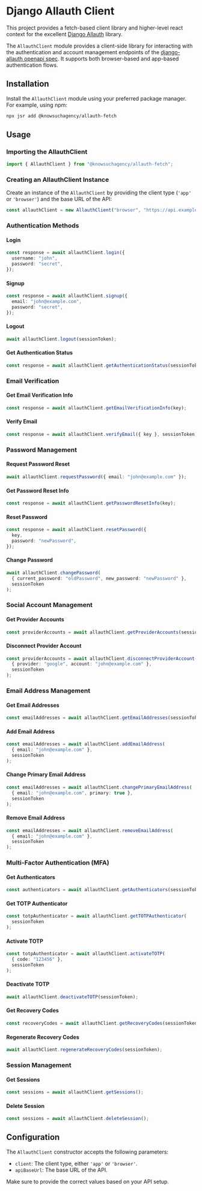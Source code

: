 # Django Allauth Client

This project provides a fetch-based client library and higher-level react context for the excellent [Django Allauth](https://allauth.org/) library.

The `AllauthClient` module provides a client-side library for interacting with the authentication and account management endpoints of the [django-allauth openapi spec](https://docs.allauth.org/en/latest/headless/openapi-specification/). It supports both browser-based and app-based authentication flows.

## Installation

Install the `AllauthClient` module using your preferred package manager. For example, using npm:

```bash
npx jsr add @knowsuchagency/allauth-fetch
```

## Usage

### Importing the AllauthClient

```typescript
import { AllauthClient } from "@knowsuchagency/allauth-fetch";
```

### Creating an AllauthClient Instance

Create an instance of the `AllauthClient` by providing the client type (`'app'` or `'browser'`) and the base URL of the API:

```typescript
const allauthClient = new AllauthClient("browser", "https://api.example.com");
```

### Authentication Methods

#### Login

```typescript
const response = await allauthClient.login({
  username: "john",
  password: "secret",
});
```

#### Signup

```typescript
const response = await allauthClient.signup({
  email: "john@example.com",
  password: "secret",
});
```

#### Logout

```typescript
await allauthClient.logout(sessionToken);
```

#### Get Authentication Status

```typescript
const response = await allauthClient.getAuthenticationStatus(sessionToken);
```

### Email Verification

#### Get Email Verification Info

```typescript
const response = await allauthClient.getEmailVerificationInfo(key);
```

#### Verify Email

```typescript
const response = await allauthClient.verifyEmail({ key }, sessionToken);
```

### Password Management

#### Request Password Reset

```typescript
await allauthClient.requestPassword({ email: "john@example.com" });
```

#### Get Password Reset Info

```typescript
const response = await allauthClient.getPasswordResetInfo(key);
```

#### Reset Password

```typescript
const response = await allauthClient.resetPassword({
  key,
  password: "newPassword",
});
```

#### Change Password

```typescript
await allauthClient.changePassword(
  { current_password: "oldPassword", new_password: "newPassword" },
  sessionToken
);
```

### Social Account Management

#### Get Provider Accounts

```typescript
const providerAccounts = await allauthClient.getProviderAccounts(sessionToken);
```

#### Disconnect Provider Account

```typescript
const providerAccounts = await allauthClient.disconnectProviderAccount(
  { provider: "google", account: "john@example.com" },
  sessionToken
);
```

### Email Address Management

#### Get Email Addresses

```typescript
const emailAddresses = await allauthClient.getEmailAddresses(sessionToken);
```

#### Add Email Address

```typescript
const emailAddresses = await allauthClient.addEmailAddress(
  { email: "john@example.com" },
  sessionToken
);
```

#### Change Primary Email Address

```typescript
const emailAddresses = await allauthClient.changePrimaryEmailAddress(
  { email: "john@example.com", primary: true },
  sessionToken
);
```

#### Remove Email Address

```typescript
const emailAddresses = await allauthClient.removeEmailAddress(
  { email: "john@example.com" },
  sessionToken
);
```

### Multi-Factor Authentication (MFA)

#### Get Authenticators

```typescript
const authenticators = await allauthClient.getAuthenticators(sessionToken);
```

#### Get TOTP Authenticator

```typescript
const totpAuthenticator = await allauthClient.getTOTPAuthenticator(
  sessionToken
);
```

#### Activate TOTP

```typescript
const totpAuthenticator = await allauthClient.activateTOTP(
  { code: "123456" },
  sessionToken
);
```

#### Deactivate TOTP

```typescript
await allauthClient.deactivateTOTP(sessionToken);
```

#### Get Recovery Codes

```typescript
const recoveryCodes = await allauthClient.getRecoveryCodes(sessionToken);
```

#### Regenerate Recovery Codes

```typescript
await allauthClient.regenerateRecoveryCodes(sessionToken);
```

### Session Management

#### Get Sessions

```typescript
const sessions = await allauthClient.getSessions();
```

#### Delete Session

```typescript
const sessions = await allauthClient.deleteSession();
```

## Configuration

The `AllauthClient` constructor accepts the following parameters:

- `client`: The client type, either `'app'` or `'browser'`.
- `apiBaseUrl`: The base URL of the API.

Make sure to provide the correct values based on your API setup.
